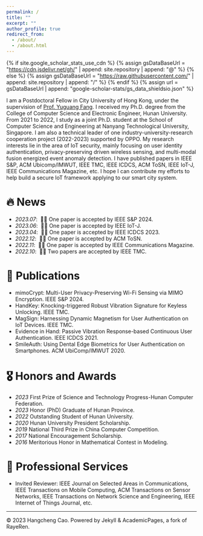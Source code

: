 ```yaml
---
permalink: /
title: ""
excerpt: ""
author_profile: true
redirect_from: 
  - /about/
  - /about.html
---
```


{% if site.google_scholar_stats_use_cdn %}
{% assign gsDataBaseUrl = "https://cdn.jsdelivr.net/gh/" | append: site.repository | append: "@" %}
{% else %}
{% assign gsDataBaseUrl = "https://raw.githubusercontent.com/" | append: site.repository | append: "/" %}
{% endif %}
{% assign url = gsDataBaseUrl | append: "google-scholar-stats/gs_data_shieldsio.json" %}

<span class='anchor' id='about-me'></span>

I am a Postdoctoral Fellow in City University of Hong Kong, under the supervision of <a href="https://www.cs.cityu.edu.hk/~yugufang/" title="Supervisor">Prof. Yuguang Fang</a>. I received my Ph.D. degree from the College of Computer Science and Electronic Engineer, Hunan University. From 2021 to 2022, I study as a joint Ph.D. student at the School of Computer Science and Engineering at Nanyang Technological University, Singapore. I am also a technical leader of one industry-university-research cooperation project (2022-2023) supported by OPPO. My research interests lie in the area of IoT security, mainly focusing on user identity authentication, privacy-preserving driven wireless sensing, and multi-modal fusion energized event anomaly detection. I have published papers in IEEE S&P, ACM Ubicomp/IMWUT, IEEE TMC, IEEE ICDCS, ACM ToSN, IEEE IoT-J, IEEE Communications Magazine, etc. I hope I can contribute my efforts to help build a secure IoT framework applying to our smart city system. 


# 🔥 News
- *2023.07*: &nbsp;🎉🎉 One paper is accepted by IEEE S&P 2024. 
- *2023.06*: &nbsp;🎉🎉 One paper is accepted by IEEE IoT-J.
- *2023.04*: &nbsp;🎉🎉 One paper is accepted by IEEE ICDCS 2023.
- *2022.12*: &nbsp;🎉🎉 One paper is accepted by ACM ToSN.
- *2022.11*: &nbsp;🎉🎉 One paper is accepted by IEEE Communications Magazine.
- *2022.10*: &nbsp;🎉🎉 Two papers are accepted by IEEE TMC.


# 📝 Publications
- mimoCrypt: Multi-User Privacy-Preserving Wi-Fi Sensing via MIMO Encryption. IEEE S&P 2024.
- HandKey: Knocking-triggered Robust Vibration Signature for Keyless Unlocking. IEEE TMC.
- MagSign: Harnessing Dynamic Magnetism for User Authentication on IoT Devices. IEEE TMC.
- Evidence in Hand: Passive Vibration Response-based Continuous User Authentication. IEEE ICDCS 2021.
- SmileAuth: Using Dental Edge Biometrics for User Authentication on Smartphones. ACM UbiComp/IMWUT 2020.
              
            

# 🎖 Honors and Awards
- *2023* First Prize of Science and Technology Progress-Hunan Computer Federation.
- *2023* Honor (PhD) Graduate of Hunan Province. 
- *2022* Outstanding Student of Hunan University. 
- *2020* Hunan University President Scholarship.  
- *2019* National Third Prize in China Computer Competition. 
- *2017* National Encouragement Scholarship. 
- *2016* Meritorious Honor in Mathematical Contest in Modeling. 

# 📖 Professional Services
- Invited Reviewer: IEEE Journal on Selected Areas in Communications, IEEE Transactions on Mobile Computing, ACM Transactions on Sensor Networks, IEEE Transactions on Network Science and Engineering, IEEE Internet of Things Journal, etc.

--------------------------------------------------------------------------------------------------------------------------------------------------------------------------------
© 2023 Hangcheng Cao. Powered by Jekyll & AcademicPages, a fork of RayeRen.


